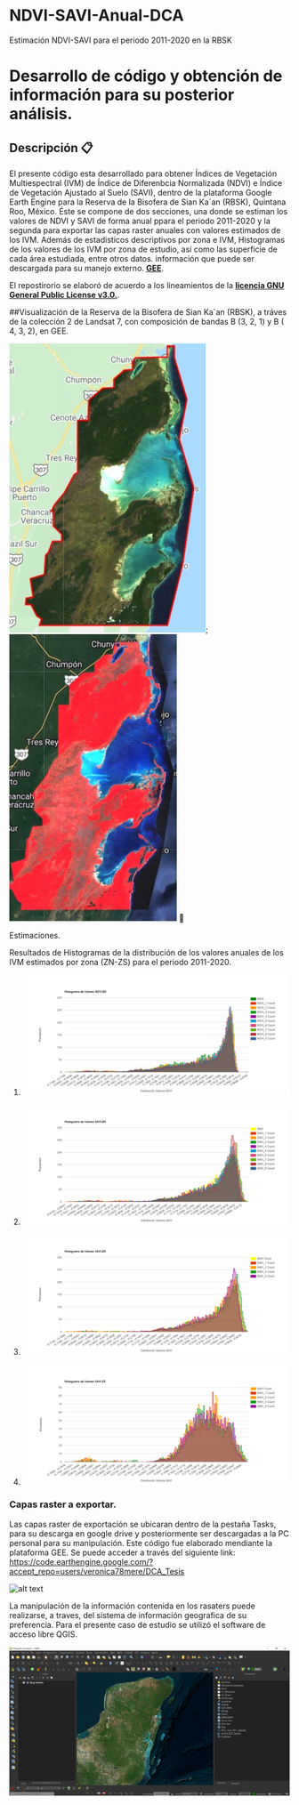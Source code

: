 # NDVI-SAVI-Anual-DCA
Estimación NDVI-SAVI para el periodo 2011-2020 en la RBSK

# Desarrollo de código y obtención de información para su posterior análisis.

## Descripción 📋
El presente código esta desarrollado para obtener Índices de Vegetación Multiespectral (IVM) de Índice de Diferenbcia Normalizada (NDVI) e Índice de Vegetación Ajustado al Suelo (SAVI), dentro de la plataforma Google Earth Engine para la Reserva de la Bisofera de Sian Ka´an (RBSK), Quintana Roo, México. Éste se compone de dos secciones, una donde se estiman los valores de NDVI y SAVI de forma anual ppara el periodo 2011-2020 y la segunda para exportar las capas raster anuales con valores estimados de los IVM. Además de estadisticos descriptivos por zona e IVM, Histogramas de los valores de los IVM por zona de estudio, así como las superficie de cada área estudiada, entre otros datos. información que puede ser descargada para su manejo externo. [**GEE**](https://developers.google.com/earth-engine/guides/getstarted?hl=en).

El repostirorio se elaboró de acuerdo a los lineamientos de la [**licencia GNU General Public License v3.0.**](https://choosealicense.com/licenses/gpl-3.0/).

##Visualización de la Reserva de la Bisofera de Sian Ka´an (RBSK), a tráves de la colección 2 de Landsat 7, con composición de bandas B (3, 2, 1) y B ( 4, 3, 2), en GEE.

![alt text](https://github.com/demostenesmx/NDVI-SAVI_DCA/blob/main/C02_B_3_2_1_RBSK.JPG);  ![alt text](https://github.com/demostenesmx/NDVI-SAVI_DCA/blob/main/Veg%20(B_4-3-2).jpeg) 📖

Estimaciones.

Resultados de Histogramas de la distribución de los valores anuales de los IVM estimados por zona (ZN-ZS) para el periodo 2011-2020. 

1. ![alt text](https://github.com/demostenesmx/NDVI-SAVI-Anual-DCA/blob/main/NDVI_ZN_Anual.png)

2. ![alt text](https://github.com/demostenesmx/NDVI-SAVI-Anual-DCA/blob/main/SAVI_ZN_Anual.png)

3. ![alt text](https://github.com/demostenesmx/NDVI-SAVI_DCA/blob/main/H-SAVI-ZN_02.png)

4. ![alt text](https://github.com/demostenesmx/NDVI-SAVI_DCA/blob/main/H-SAVI-ZS_02.png)

### Capas raster a exportar. 
Las capas raster de exportación se ubicaran dentro de la pestaña Tasks, para su descarga en google drive y posteriormente ser descargadas a la PC personal para su manipulación. Este código fue elaborado mendiante la plataforma GEE. Se puede acceder a través del siguiente link: https://code.earthengine.google.com/?accept_repo=users/veronica78mere/DCA_Tesis

![alt text](https://github.com/demostenesmx/NDVI-SAVI_DCA/blob/main/Raster_Exportación.JPG)

La manipulación de la información contenida en los rasaters puede realizarse, a traves, del sistema de información geografica de su preferencia. Para el presente caso de estudio se utilizó el software de acceso libre QGIS.

![alt text](https://github.com/demostenesmx/NDVI-SAVI_DCA/blob/main/QGis.JPG)

